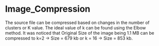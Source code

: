 # Image_Compression

The source file can be compressed based on changes in the number of clusters or K value. The ideal value of k can be found using the Elbow method.
It was noticed that Original Size of the image being 1.1 MB can be compressed to k=2 -> Size = 679 kb or k = 16 -> Size = 853 kb.
